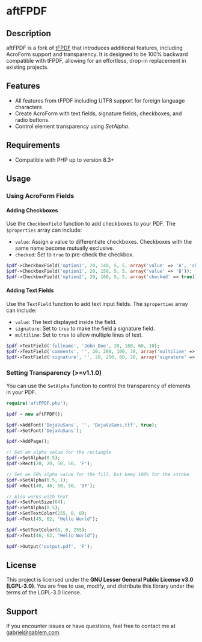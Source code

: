 # aftFPDF

## Description
aftFPDF is a fork of [tFPDF](https://github.com/Setasign/tFPDF) that introduces additional features, including AcroForm support and transparency. It is designed to be 100% backward compatible with tFPDF, allowing for an effortless, drop-in replacement in existing projects.

## Features
- All features from tFPDF including UTF8 support for foreign language characters
- Create AcroForm with text fields, signature fields, checkboxes, and radio buttons.
- Control element transparency using *SetAlpha*.

## Requirements
- Compatible with PHP up to version 8.3+

## Usage

### Using AcroForm Fields

#### Adding Checkboxes

Use the `CheckboxField` function to add checkboxes to your PDF. The `$properties` array can include:
- `value`: Assign a value to differentiate checkboxes. Checkboxes with the same name become mutually exclusive.
- `checked`: Set to `true` to pre-check the checkbox.

```php
$pdf->CheckboxField('option1', 20, 140, 5, 5, array('value' => 'A', 'checked' => true));
$pdf->CheckboxField('option1', 20, 150, 5, 5, array('value' => 'B'));
$pdf->CheckboxField('option2', 20, 160, 5, 5, array('checked' => true)); // Independent checkbox
```

#### Adding Text Fields

Use the `TextField` function to add text input fields. The `$properties` array can include:
- `value`: The text displayed inside the field.
- `signature`: Set to `true` to make the field a signature field.
- `multiline`: Set to `true` to allow multiple lines of text.

```php
$pdf->TextField('fullname', 'John Doe', 20, 180, 60, 10);
$pdf->TextField('comments', '', 20, 200, 100, 30, array('multiline' => true));
$pdf->TextField('signature', '', 20, 250, 80, 20, array('signature' => true));
```

### Setting Transparency (>=v1.1.0)
You can use the `SetAlpha` function to control the transparency of elements in your PDF.

```php
require('aftFPDF.php');

$pdf = new aftFPDF();

$pdf->AddFont('DejaVuSans', '', 'DejaVuSans.ttf', true);
$pdf->SetFont('DejaVuSans');

$pdf->AddPage();

// Set an alpha value for the rectangle
$pdf->SetAlpha(0.5);
$pdf->Rect(20, 20, 50, 50, 'F');

// Set an 50% alpha value for the fill, but keep 100% for the stroke
$pdf->SetAlpha(0.5, 1);
$pdf->Rect(40, 40, 50, 50, 'DF');

// Also works with text
$pdf->SetFontSize(64);
$pdf->SetAlpha(0.5);
$pdf->SetTextColor(255, 0, 0);
$pdf->Text(45, 62, "Hello World");

$pdf->SetTextColor(0, 0, 255);
$pdf->Text(46, 63, "Hello World");

$pdf->Output('output.pdf', 'F');
```

## License
This project is licensed under the **GNU Lesser General Public License v3.0 (LGPL-3.0)**.
You are free to use, modify, and distribute this library under the terms of the LGPL-3.0 license.

## Support
If you encounter issues or have questions, feel free to contact me at [gabriel@gablem.com](mailto:gabriel@gablem.com).
